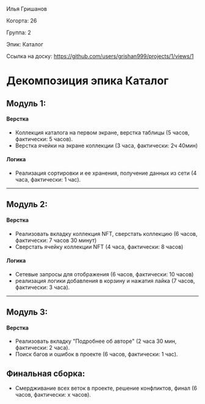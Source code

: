 Илья Гришанов

Когорта: 26

Группа: 2

Эпик: Каталог

Ссылка на доску: https://github.com/users/grishan999/projects/1/views/1



# Декомпозиция эпика Каталог

## Модуль 1:

#### Верстка
- Коллекция каталога на первом экране, верстка таблицы (5 часов, фактически: 5 часов).
- Верстка ячейки на экране коллекции (3 часа, фактически: 2ч 40мин)

#### Логика
- Реализация сортировки и ее хранения, получение данных из сети (4 часа, фактически: 1 час).
__________________________________

## Модуль 2:

#### Верстка
- Реализовать вкладку коллекция NFT, сверстать коллекцию (6 часов, фактически: 7 часов 30 минут)
- Сверстать ячейку коллекции NFT (4 часа, фактически: 8 часов)


#### Логика
- Сетевые запросы для отображения (6 часов, фактически: 10 часов)
- реализация логики добавления в корзину и нажатия лайка (7 часов, фактически: 3 часа).
___________________________________

## Модуль 3:

#### Верстка
- Реализовать вкладку "Подробнее об авторе" (2 часа 30 мин, фактически: 2 часа).
- Поиск багов и ошибок в проекте (6 часов, фактически: 1 час).


## Финальная сборка:
- Смердживание всех веток в проекте, решение конфликтов, финал (6 часов, фактически: х часов).
